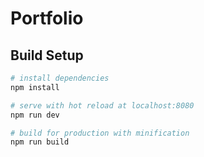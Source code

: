 # Portfolio
## Build Setup

``` bash
# install dependencies
npm install

# serve with hot reload at localhost:8080
npm run dev

# build for production with minification
npm run build
```
